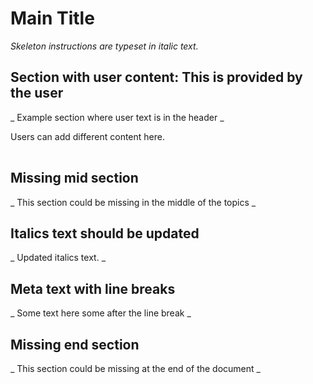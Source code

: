 # Main Title

_Skeleton instructions are typeset in italic text._

## Section with user content: This is provided by the user

_ Example section where user text is in the header _

Users can add different content here.
<table>
</table>

## Missing mid section

_ This section could be missing in the middle of the topics _

## Italics text should be updated

_ Updated italics text. _

## Meta text with line breaks

_ Some text here
some after the line break _

## Missing end section

_ This section could be missing at the end of the document _
